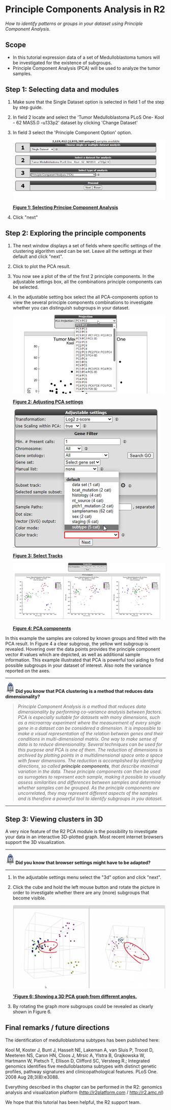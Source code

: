 <a id="principle_components_analysis"></a>

Principle Components Analysis in R2
==================================



*How to identify patterns or groups in your dataset using Principle
Component Analysis.*





Scope
-----

-   In this tutorial expression data of a set of Medulloblastoma tumors
    will be investigated for the existence of subgroups.
-   Principle Component Analysis (PCA) will be used to analyze the
    tumor samples.





Step 1: Selecting data and modules
---------------

1.  Make sure that the Single Dataset option is selected in field 1 of
    the step by step guide.
2.  In field 2 locate and select the 'Tumor Medulloblastoma PLoS One-
    Kool - 62 MAS5.0 -u133p2' dataset by clicking 'Change Dataset'
3.  In field 3 select the 'Principle Component Option' option. 
    
	![](_static/images/PCA/PrincipleComponent_Select1a.png "Figure    1: Selecting Principe Component    Analysis")
	
	[**Figure    1: Selecting Principe Component    Analysis**](_static/images/PCA/PrincipleComponent_Select1a.png)
	
4.  Click "next"




Step 2: Exploring the principle components
---------------

1.  The next window displays a set of fields where specific settings of
    the clustering algorithm used can be set. Leave all the settings at
    their default and click "next".
2.  Click to plot the PCA result.
3.  You now see a plot of the of the first 2 principle components. In
    the adjustable settings box, all the combinations principle
    components can be selected. 
4.  In the adjustable setting box select the all PCA-components option
    to view the several principle components combinations to investigate
    whether you can distinguish subgroups in your dataset.
    
	![](_static/images/PCA/PrincipleComponent_Adjust1a.png "Figure    2: Adjusting PCA    settings")
	
	[**Figure    2: Adjusting PCA    settings**](_static/images/PCA/PrincipleComponent_Adjust1a.png)

    ![](_static/images/PCA/PrincipleComponent_SelectTracks1a.png "Figure    3: Select tracks")

    [**Figure    3: Select Tracks**](_static/images/PCA/PrincipleComponent_SelectTracks1a.png)

    ![](_static/images/PCA/PrincipleComponent_Combinations1a.png "Figure    4: Select tracks")

    [**Figure    4: PCA components**](_static/images/PCA/PrincipleComponent_Combinations1a.png)



  In this example the samples are colored by known groups and fitted 
  with the PCA result. In Figure 4 a clear subgroup, the yellow wnt
  subgroup is revealed. Hovering over the data points provides the
  principle component vector \#:values which are depicted, as well as
  additional sample information. This example illustrated that PCA is
  powerful tool aiding to find possible subgroups in your dataset
  of interest. Also  note the variance reported on the axes.

<!---
5).  Select in the adjustable settings box "Label by Track" under LabelMode.
    A "Track for Label" pulldown menu unfolds, here you select your track
    of interest e.g "Samplenames" and click next.


  ![](_static/images/PrincipleComponent_Label.png "Figure 5: Samples are in annotated by track by usingLabelMode.")
	
  [**'Figure 5: Samples are in annotated by track by usingLabelMode.**](_static/images/PrincipleComponent_Label.png)

Each datapoint in the graph is now provided with a label annotation.
-->
  -------------------------------------------------------------------------------------------------------------------------------------
  ![](_static/images/R2d2_logo.png)**Did you know that PCA clustering is a method that reduces data dimensionality?**
>*Principle Component Analysis is a method that reduces data dimensionality by performing co-variance analysis between factors. PCA is especially suitable for datasets with many dimensions, such as a microarray experiment where the measurement of every single gene in a dataset can be considered a dimension. It is impossible to make a visual representation of the relation between genes and their conditions in multi-dimensional matrix. One way to make sense of data is to reduce dimensionality. Several techniques can be used for this purpose and PCA is one of them. The reduction of dimensions is archived by plotting points in a multidimensional space onto a space with fewer dimensions. The reduction is accomplished by identifying directions, so called **principle components**, that describe maximal variation in the data. These principle components can then be used as surrogates to represent each sample, making it possible to visually assess similarities and differences between samples and determine whether samples can be grouped. As the principle components are uncorrelated, they may represent different aspects of the samples and is therefore a powerful tool to identify subgroups in you dataset.*

--------------







Step 3: Viewing clusters in 3D
----------------



A very nice feature of the R2 PCA module is the possibility to
investigate your data in an interactive 3D-plotted graph. Most recent
internet browsers support the 3D visualization.



----------
  ![](_static/images/R2d2_logo.png)**Did you know that browser settings might have to be adapted?**                                             
<!---                                                                        
>*In Firefox in some cases it's not possible to rotate the 3D graph in that case adjust the following setting in firefox. : type  "about:config" in the URL box, search for webgl and Enable              
"webgl.force-enabled": TRUE. The 3-D module also works with Chrome.*                                         
   -->                                                                     
                                                                  
----------

1.  In the adjustable settings menu select the "3d" option and
    click "next".
2.  Click the cube and hold the left mouse button and rotate the picture
    in order to investigate whether there are any (more)
    subgroups that become visible.
    
	![](_static/images/PrincipleComponent_3D.png "'Figure    6: Showing a 3D PCA graph from    different angles.")
	
	[**'Figure    6: Showing a 3D PCA graph from    different angles.**](_static/images/PrincipleComponent_3D.png)
	
3.  By rotating the graph more subgroups could be revealed as clearly
    shown in Figure 6.





Final remarks / future directions
---------------------------------



The identification of medulloblastoma subtypes has been published here:


Kool M, Koster J, Bunt J, Hasselt NE, Lakeman A, van Sluis P, Troost D,
Meeteren NS, Caron HN, Cloos J, Mrsic A, Ylstra B, Grajkowska W,
Hartmann W, Pietsch T, Ellison D, Clifford SC, Versteeg R.; Integrated
genomics identifies five medulloblastoma subtypes with distinct genetic
profiles, pathway signatures and clinicopathological features. PLoS One.
2008 Aug 28;3(8):e3088.


Everything described in ths chapter can be performed in the R2: genomics analysis and visualization platform (http://r2platform.com / http://r2.amc.nl) 


We hope that this tutorial has been helpful, the R2 support team.





